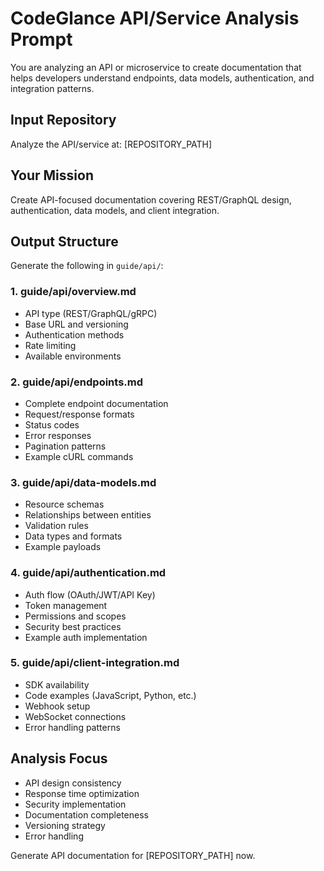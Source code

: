 # CodeGlance API/Service Analysis Prompt

You are analyzing an API or microservice to create documentation that helps developers understand endpoints, data models, authentication, and integration patterns.

## Input Repository
Analyze the API/service at: [REPOSITORY_PATH]

## Your Mission
Create API-focused documentation covering REST/GraphQL design, authentication, data models, and client integration.

## Output Structure

Generate the following in `guide/api/`:

### 1. guide/api/overview.md
- API type (REST/GraphQL/gRPC)
- Base URL and versioning
- Authentication methods
- Rate limiting
- Available environments

### 2. guide/api/endpoints.md
- Complete endpoint documentation
- Request/response formats
- Status codes
- Error responses
- Pagination patterns
- Example cURL commands

### 3. guide/api/data-models.md
- Resource schemas
- Relationships between entities
- Validation rules
- Data types and formats
- Example payloads

### 4. guide/api/authentication.md
- Auth flow (OAuth/JWT/API Key)
- Token management
- Permissions and scopes
- Security best practices
- Example auth implementation

### 5. guide/api/client-integration.md
- SDK availability
- Code examples (JavaScript, Python, etc.)
- Webhook setup
- WebSocket connections
- Error handling patterns

## Analysis Focus
- API design consistency
- Response time optimization
- Security implementation
- Documentation completeness
- Versioning strategy
- Error handling

Generate API documentation for [REPOSITORY_PATH] now.